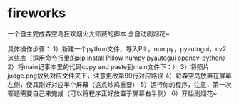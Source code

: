 # fireworks
一个自主完成森空岛狂欢烟火大师赛的脚本
全自动刷烟花~

具体操作步骤：
1）新建一个python文件，导入PIL，numpy，pyautogui，cv2这些库（运用命令行里的pip install Pillow numpy pyautogui opencv-python）
2）将main记事本里的代码copy and paste到main文件下：）
3）将照片judge.png放到对应文件夹下，注意更改第99行对应路径
4）将森空岛放置在屏幕左侧，使其刚好对应半个屏幕（这点炒鸡重要）
5）运行你的程序，注意，第一次答题需要自己来完成（可以将程序正好放置于屏幕右半侧）
6）开始刷烟花~
